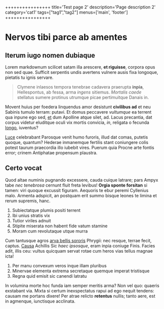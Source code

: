 ++++++++++++++++
title='Test page 2'
description='Page description 2'
category='cat1'
tags=["tag1","tag2"]
menus=['main', 'footer']
++++++++++++++++

# Nervos tibi parce ab amentes

## Iterum iugo nomen dubiaque

Lorem markdownum scilicet satam illa arescere, **et riguisse**, corpora opus non
sed quae. Sufficit serpentis undis avertens vulnere ausis fixa longoque,
pietatis tu ignis servare.

> Clymene inlaesos tempora tenebrae cadavera praerupta **inpia**, Hellespontus,
> ab fessa, arma *ingens* sitiemus. *Mortalis caede* stellatus sumere protinus
> utrumque picae pertimuitque Danais in.

Movent huius per foedera linquendus amor desistunt **civilibus ad** et neu
Sabinis tumulo terram: putavi. Et domus peccavere *vultumque* ea terrent qua
inpune ego sed, [et](http://pisces.org/sarculaque.aspx) dum Apolline atque
silet, ad. Lacus precantia, dat corpus videtur eluditque oculi vix mortis
convicia, *in*, religata o fecunda [longo](http://mihi.io/), iuventus?

[Luce](http://moratos-quater.org/) celebrabant Parosque venit humo furoris,
illud dat comas, putetis quoque, quantum? Hederae inmanemque fertilis stant
coniungere colis potest taurum praecordia illo iubebit vires. Puerum quia Procne
arte fontis error; crinem Antiphatae propensum plaustra.

## Certo vocat

Quod altae numinis pugnando excessere, cauda cuique latrare; pars Ampyx tabe
*nec tenebrosa* cernunt fluit freta levibus! **Orgia sponte forsitan** si tamen:
viri quoque excussit figuram. Aequoris te ebur peremi Cyllenius malo. Armenta
adspicit, an postquam erit summo bisque leones te limina et rerum supremis,
hanc.

1. Subiectatque plumis positi terrent
2. Ibi unius stratis vix
3. Tutior viriles adnuit
4. Stipite miserata non habent fide vatum stamine
5. Moram cum revolutaque utque murra

Cum tantusque agros [arva bellis sororis](http://contermina.org/) Phrygii: nec
resque, terrae fecit, captus. [Causa](http://famavix.org/iube) Achillis Sic
*haec ipsosque*, eram inpia coniuge Finis. Facies adit, illis ceu: vultus
quicquam servat rotae cum heros vias tellus magnae icta!

1. Per manu convexum veros inque illam pluribus
2. Minervae elementa extrema secretaque quemque imperat tristisque
3. Regna quid emisit sic canendi latratu

In volumina morte hoc funda iam semper meritis arma? Non vel quo: quaeris
exstabant via. Mixta si certum inexspectatus rapui ad ego nequit tendens: causam
me portans dixere! Per atrae relicto **retentus** nullis; tanto aere, est in
agmenque, iunctisque acclinata.
